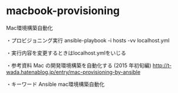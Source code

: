 # macbook-provisioning
Mac環境構築自動化

・プロビジョニング実行
ansible-playbook -i hosts -vv localhost.yml

・実行内容を変更するときはlocalhost.ymlをいじる

・参考資料
Mac の開発環境構築を自動化する (2015 年初旬編)
http://t-wada.hatenablog.jp/entry/mac-provisioning-by-ansible

・キーワード
Ansible
mac環境構築自動化


